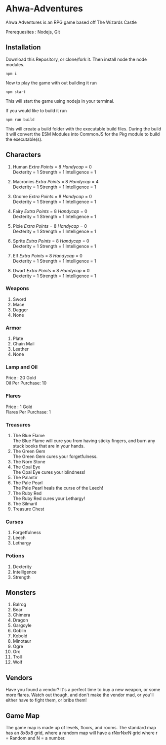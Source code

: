 # Ahwa-Adventures

Ahwa Adventures is an RPG game based off The Wizards Castle

Prerequesites : Nodejs, Git

## Installation

Download this Repository, or clone/fork it. Then install node the node modules.

`npm i`

Now to play the game with out building it run

`npm start`

This will start the game using nodejs in your terminal.

If you would like to build it run

`npm run build`

This will create a build folder with the executable build files. During the build it will convert the ESM Modules into CommonJS for the Pkg module to build the executable(s).

## Characters

1. Human _Extra Points_ = 8 _Handycap_ = 0<br/>
   Dexterity = 1
   Strength = 1
   Intelligence = 1

1. Macronies _Extra Points_ = 8 _Handycap_ = 4<br/>
   Dexterity = 1
   Strength = 1
   Intelligence = 1

1. Gnome _Extra Points_ = 8 _Handycap_ = 0<br/>
   Dexterity = 1
   Strength = 1
   Intelligence = 1

1. Fairy _Extra Points_ = 8 _Handycap_ = 0<br/>
   Dexterity = 1
   Strength = 1
   Intelligence = 1

1. Pixie _Extra Points_ = 8 _Handycap_ = 0<br/>
   Dexterity = 1
   Strength = 1
   Intelligence = 1

1. Sprite _Extra Points_ = 8 _Handycap_ = 0<br/>
   Dexterity = 1
   Strength = 1
   Intelligence = 1

1. Elf _Extra Points_ = 8 _Handycap_ = 0<br/>
   Dexterity = 1
   Strength = 1
   Intelligence = 1

1. Dwarf _Extra Points_ = 8 _Handycap_ = 0<br/>
   Dexterity = 1
   Strength = 1
   Intelligence = 1

### Weapons

1. Sword
1. Mace
1. Dagger
1. None

### Armor

1. Plate
1. Chain Mail
1. Leather
1. None

### Lamp and Oil

Price : 20 Gold<br/>
Oil Per Purchase: 10

### Flares

Price : 1 Gold<br/>
Flares Per Purchase: 1

### Treasures

1. The Blue Flame<br/>
   The Blue Flame will cure you from having sticky fingers, and burn any stuck books that are in your hands.
1. The Green Gem<br/>
   The Green Gem cures your forgetfulness.
1. The Norn Stone<br/>
1. The Opal Eye<br/>
   The Opal Eye cures your blindness!
1. The Palantir<br/>
1. The Pale Pearl<br/>
   The Pale Pearl heals the curse of the Leech!
1. The Ruby Red<br/>
   The Ruby Red cures your Lethargy!
1. The Silmaril<br/>
1. Treasure Chest<br/>

### Curses

1. Forgetfulness
1. Leech
1. Lethargy

### Potions

1. Dexterity
1. Intelligence
1. Strength

## Monsters

1. Balrog
1. Bear
1. Chimera
1. Dragon
1. Gargoyle
1. Goblin
1. Kobold
1. Minotaur
1. Ogre
1. Orc
1. Troll
1. Wolf

## Vendors

Have you found a vendor? It's a perfect time to buy a new weapon, or some more flares. Watch out though, and don't make the vendor mad, or you'll either have to fight them, or bribe them!

## Game Map

The game map is made up of levels, floors, and rooms. The standard map has an 8x8x8 grid, where a random map will have a rNxrNxrN grid where r = Random and N = a number.
